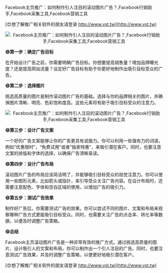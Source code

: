 Facebook主页推广：如何制作引人注目的滚动图片广告？,Facebook行销助手,Facebook采集工具,Facebook营销工具

[😍想了解推广相关软件的朋友请登录 http://www.vst.tw](http://www.vst.tw)

 <center><img src="https://vst.tw/MP4/tuiguang/png/7.png" alt="Facebook主页推广：如何制作引人注目的滚动图片广告？,Facebook行销助手,Facebook采集工具,Facebook营销工具"></center>

**😄第一步：确定广告目标**

在开始设计广告之前，你需要明确广告目标。你想要提高销售量？增加品牌曝光度？还是提高网站流量？设定好广告目标有助于你更好地制作出吸引目标受众的广告。

**😄第二步：选择图片**

挑选高质量的图片是制作滚动图片广告的基础。选择与你的品牌相关的图片，并确保图片清晰、明亮、色彩饱和度高。这些元素将有助于吸引目标受众的注意力。

 <center><img src="https://vst.tw/MP4/tuiguang/png/0.png" alt="Facebook主页推广：如何制作引人注目的滚动图片广告？,Facebook行销助手,Facebook采集工具,Facebook营销工具"></center>

**😄第三步：设计广告文案**

一个好的广告文案能够让你的广告更具有说服力。你可以利用一些强有力的词语，例如“优惠限时”，“免费试用”或者“独家特惠”，来吸引潜在客户。同时，也要注意文案的排版和字体的选择，以确保广告清晰易读。

**😄第四步：设计广告布局**

滚动图片广告的布局应该简洁明了，并能够吸引目标受众的视觉注意力。你可以使用一些图形元素，比如箭头或指针，来引导受众关注广告内容。在设计布局时，还需要注意配色、字体和空白区域的使用，以增加广告的吸引力。

**😄第五步：测试广告效果**

制作好广告后，你需要测试广告的效果。你可以尝试不同的图片、文案和布局来观察哪种广告方式更能吸引目标受众。同时，也需要关注广告的点击率、转化率等数据，以便及时调整广告策略。

**😄总结**

Facebook主页滚动图片广告是一种非常有效的推广方式。通过挑选高质量的图片、设计吸引人的文案和布局，你可以制作出一个引人注目的广告。同时，也要注意测试广告效果，并及时调整广告策略，以便更好地吸引潜在客户。

[😍想了解推广相关软件的朋友请登录 http://www.vst.tw](http://www.vst.tw)



